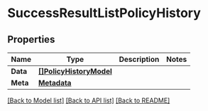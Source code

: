 # SuccessResultListPolicyHistory

## Properties

Name | Type | Description | Notes
------------ | ------------- | ------------- | -------------
**Data** | [**[]PolicyHistoryModel**](PolicyHistoryModel.md) |  | 
**Meta** | [**Metadata**](Metadata.md) |  | 

[[Back to Model list]](../README.md#documentation-for-models) [[Back to API list]](../README.md#documentation-for-api-endpoints) [[Back to README]](../README.md)



